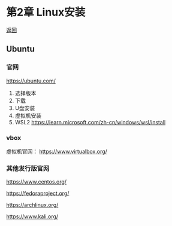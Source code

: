 # 第2章 Linux安装

[返回](./README.md)

## Ubuntu

### 官网

https://ubuntu.com/

1. 选择版本
2. 下载
3. U盘安装
4. 虚拟机安装
5. WSL2 https://learn.microsoft.com/zh-cn/windows/wsl/install

### vbox

虚拟机官网： https://www.virtualbox.org/

### 其他发行版官网

https://www.centos.org/

https://fedoraproject.org/

https://archlinux.org/

https://www.kali.org/